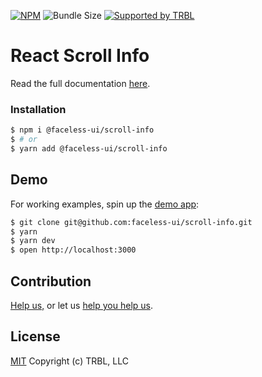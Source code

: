 [![NPM](https://img.shields.io/npm/v/@faceless-ui/scroll-info)](https://www.npmjs.com/@faceless-ui/scroll-info)
![Bundle Size](https://img.shields.io/bundlephobia/minzip/@faceless-ui/scroll-info?label=zipped)
[![Supported by TRBL](https://img.shields.io/badge/supported_by-TRBL-black)](https://github.com/trouble)

# React Scroll Info

Read the full documentation [here](https://faceless-ui.com/docs/scroll-info).

### Installation

```bash
$ npm i @faceless-ui/scroll-info
$ # or
$ yarn add @faceless-ui/scroll-info
```

## Demo

For working examples, spin up the [demo app](./demo/App.demo.js):

```bash
$ git clone git@github.com:faceless-ui/scroll-info.git
$ yarn
$ yarn dev
$ open http://localhost:3000
```

## Contribution

[Help us,](https://github.com/faceless-ui/.github/blob/master/CONTRIBUTING.md) or let us [help you help us](https://github.com/faceless-ui/.github/blob/master/SUPPORT.md).

## License

[MIT](https://github.com/faceless-ui/scroll-info/blob/master/LICENSE) Copyright (c) TRBL, LLC

